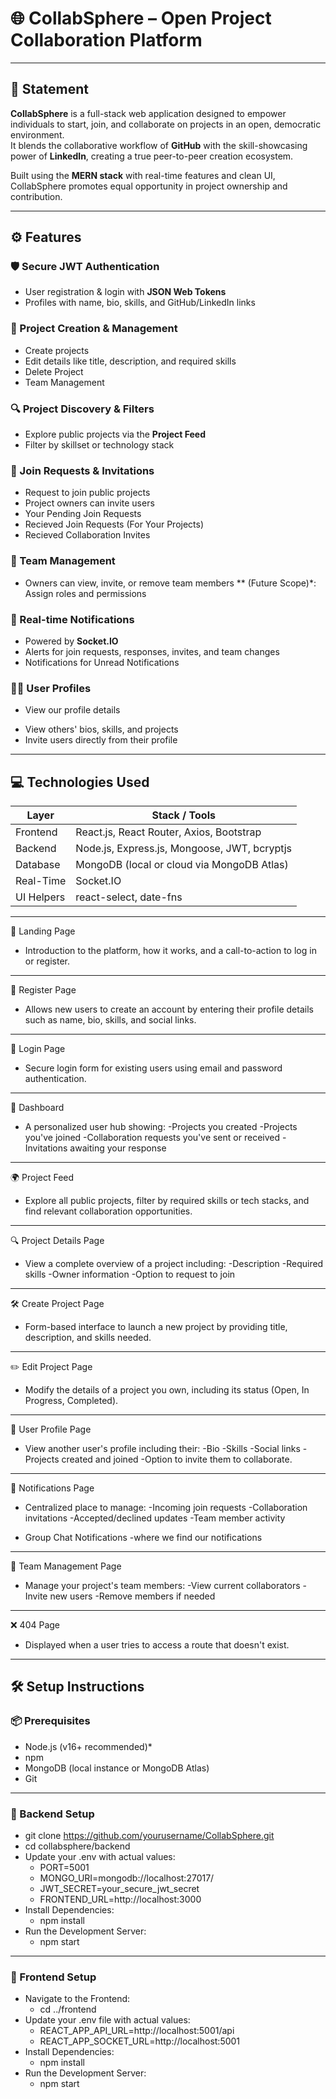 # 🌐 CollabSphere – Open Project Collaboration Platform


---

## 🧠 Statement 

**CollabSphere** is a full-stack web application designed to empower individuals to start, join, and collaborate on projects in an open, democratic environment.  
It blends the collaborative workflow of **GitHub** with the skill-showcasing power of **LinkedIn**, creating a true peer-to-peer creation ecosystem.

Built using the **MERN stack** with real-time features and clean UI, CollabSphere promotes equal opportunity in project ownership and contribution.

---

## ⚙️ Features

### 🛡️ Secure JWT Authentication
* User registration & login with **JSON Web Tokens**
* Profiles with name, bio, skills, and GitHub/LinkedIn links

### 📝 Project Creation & Management
* Create  projects
* Edit details like title, description, and required skills
* Delete Project
* Team Management  

### 🔍 Project Discovery & Filters
* Explore public projects via the **Project Feed**
* Filter by skillset or technology stack

### 🤝 Join Requests & Invitations
* Request to join public projects
* Project owners can invite users
* Your Pending Join Requests
* Recieved Join Requests (For Your Projects)
* Recieved Collaboration Invites

### 👥 Team Management
* Owners can view, invite, or remove team members
** (Future Scope)*: Assign roles and permissions

### 🔔 Real-time Notifications
* Powered by **Socket.IO**
* Alerts for join requests, responses, invites, and team changes
* Notifications for Unread Notifications

### 🧑‍💼  User Profiles
* View our profile details 
- View others' bios, skills, and projects
- Invite users directly from their profile

---

## 💻 Technologies Used

| Layer       | Stack / Tools                                           |
|-------------|---------------------------------------------------------|
| Frontend    | React.js, React Router, Axios, Bootstrap |
| Backend     | Node.js, Express.js, Mongoose, JWT, bcryptjs           |
| Database    | MongoDB (local or cloud via MongoDB Atlas)             |
| Real-Time   | Socket.IO                                               |
| UI Helpers  | react-select, date-fns                                  |

---

📍 Landing Page

* Introduction to the platform, how it works, and a call-to-action to log in or register.
---

📝 Register Page

* Allows new users to create an account by entering their profile details such as name, bio, skills, and social links.
---

🔐 Login Page

* Secure login form for existing users using email and password authentication.
---

🧭 Dashboard

* A personalized user hub showing:
  -Projects you created
  -Projects you've joined
  -Collaboration requests you've sent or received
  -Invitations awaiting your response
---

🌍 Project Feed

* Explore all public projects, filter by required skills or tech stacks, and find relevant collaboration opportunities.
---

🔍 Project Details Page

* View a complete overview of a project including:
 -Description
 -Required skills
 -Owner information
 -Option to request to join
---

🛠️ Create Project Page

* Form-based interface to launch a new project by providing title, description, and skills needed.
---

✏️ Edit Project Page

* Modify the details of a project you own, including its status (Open, In Progress, Completed).
---

👤 User Profile Page

* View another user's profile including their:
  -Bio
  -Skills
  -Social links
  -Projects created and joined
  -Option to invite them to collaborate.
---

🔔 Notifications Page

* Centralized place to manage:
  -Incoming join requests
  -Collaboration invitations
  -Accepted/declined updates
  -Team member activity
  
* Group Chat Notifications
   -where we find our notifications
---

👥 Team Management Page

* Manage your project's team members:
 -View current collaborators
 -Invite new users
 -Remove members if needed
---

❌ 404 Page

* Displayed when a user tries to access a route that doesn't exist.
---

## 🛠️ Setup Instructions

### 📦 Prerequisites

* Node.js (v16+ recommended)*
* npm 
* MongoDB (local instance or MongoDB Atlas)
* Git

---

### 🔧 Backend Setup

* git clone https://github.com/yourusername/CollabSphere.git
* cd collabsphere/backend
* Update your .env with actual values:
   - PORT=5001
   - MONGO_URI=mongodb://localhost:27017/
   - JWT_SECRET=your_secure_jwt_secret
   - FRONTEND_URL=http://localhost:3000
* Install Dependencies:
   - npm install
* Run the Development Server:
   - npm start

---

### 🎨 Frontend Setup 

* Navigate to the Frontend:
   - cd ../frontend
* Update your .env file with actual values:
   - REACT_APP_API_URL=http://localhost:5001/api
   - REACT_APP_SOCKET_URL=http://localhost:5001
* Install Dependencies:
   - npm install
* Run the Development Server:
   - npm start
